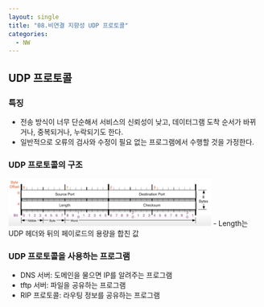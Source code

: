 ```yaml
---
layout: single
title: "08.비연결 지향성 UDP 프로토콜"
categories: 
  - NW
---
```


## UDP 프로토콜

### 특징

- 전송 방식이 너무 단순해서 서비스의 신뢰성이 낮고, 데이터그램 도착 순서가 바뀌거나, 중복되거나, 누락되기도 한다.
- 일반적으로 오류의 검사와 수정이 필요 없는 프로그램에서 수행할 것을 가정한다.

### UDP 프로토콜의 구조

<img src="/images/network/8.udp1.png" width="80%" height="80%">
- Length는 UDP 헤더와 뒤의 페이로드의 용량을 합친 값

### UDP 프로토콜을 사용하는 프로그램

- DNS 서버: 도메인을 물으면 IP를 알려주는 프로그램
- tftp 서버: 파일을 공유하는 프로그램
- RIP 프로토콜: 라우팅 정보를 공유하는 프로그램
